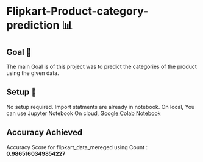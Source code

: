 # Flipkart-Product-category-prediction 📊

## Goal 📌

The main Goal is of this project was to predict the categories of the product using the given data.

## Setup 🚀
No setup required. Import statments are already in notebook.
On local, You can use Jupyter Notebook
On cloud,  [Google Colab Notebook](https://colab.research.google.com/drive/1I8N1BjBdh2pZcX5Hrtep4dgHwXItSDv7?usp=sharing)

## Accuracy Achieved
Accuracy Score for flipkart_data_mereged using Count :  **0.9865160349854227**
